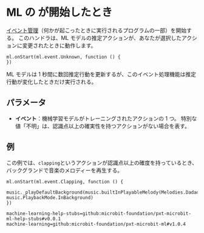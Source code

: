 # ML の が開始したとき

[イベント管理](/参照/イベント管理)（何かが起こったときに実行されるプログラムの一部）を開始する。 このハンドラは、ML モデルの推定アクションが、あなたが選択したアクションに変更されたときに動作します。

```sig
ml.onStart(ml.event.Unknown, function () {
})
```

ML モデルは 1 秒間に数回推定行動を更新するが、このイベント処理機能は推定行動が変化したときだけ実行される。

## パラメータ

- **イベント**：機械学習モデルがトレーニングされたアクションの 1 つ。 特別な値「不明」は、認識点以上の確実性を持つアクションがない場合を表す。

## 例

この例では、`clapping`というアクションが認識点以上の確度を持っているとき、バックグランドで音楽のメロディーを再生する。

```blocks
ml.onStart(ml.event.Clapping, function () {
    music._playDefaultBackground(music.builtInPlayableMelody(Melodies.Dadadadum), music.PlaybackMode.InBackground)
})
```

```package
machine-learning-help-stubs=github:microbit-foundation/pxt-microbit-ml-help-stubs#v0.0.1
machine-learning=github:microbit-foundation/pxt-microbit-ml#v1.0.4
```
